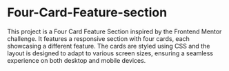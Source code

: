 # Four-Card-Feature-section
This project is a Four Card Feature Section inspired by the Frontend Mentor challenge. It features a responsive section with four cards, each showcasing a different feature. The cards are styled using CSS and the layout is designed to adapt to various screen sizes, ensuring a seamless experience on both desktop and mobile devices.
